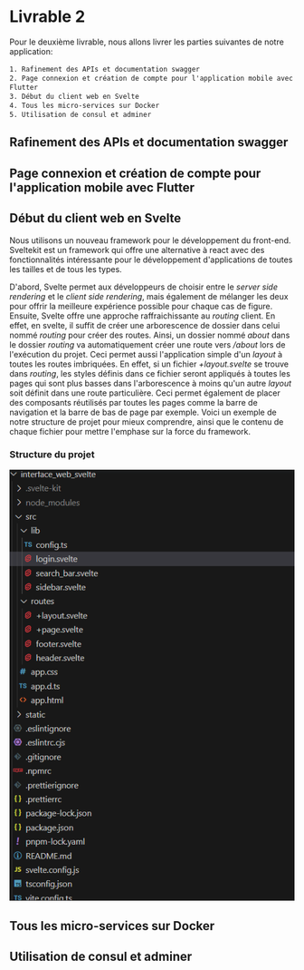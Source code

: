 # Livrable 2
Pour le deuxième livrable, nous allons livrer les parties suivantes de notre application:

    1. Rafinement des APIs et documentation swagger
    2. Page connexion et création de compte pour l'application mobile avec Flutter
    3. Début du client web en Svelte
    4. Tous les micro-services sur Docker
    5. Utilisation de consul et adminer

## Rafinement des APIs et documentation swagger

## Page connexion et création de compte pour l'application mobile avec Flutter

## Début du client web en Svelte
Nous utilisons un nouveau framework pour le développement du front-end. Sveltekit est un framework qui offre une alternative à react avec des fonctionnalités intéressante pour le développement d'applications de toutes les tailles et de tous les types.

D'abord, Svelte permet aux développeurs de choisir entre le *server side rendering* et le *client side rendering*, mais également de mélanger les deux pour offrir la meilleure expérience possible pour chaque cas de figure. Ensuite, Svelte offre une approche raffraichissante au *routing* client. En effet, en svelte, il suffit de créer une arborescence de dossier dans celui nommé *routing* pour créer des routes. Ainsi, un dossier nommé *about* dans le dossier *routing* va automatiquement créer une route vers */about* lors de l'exécution du projet. Ceci permet aussi l'application simple d'un *layout* à toutes les routes imbriquées. En effet, si un fichier *+layout.svelte* se trouve dans *routing*, les styles définis dans ce fichier seront appliqués à toutes les pages qui sont plus basses dans l'arborescence à moins qu'un autre *layout* soit définit dans une route particulière. Ceci permet également de placer des composants réutilisés par toutes les pages comme la barre de navigation et la barre de bas de page par exemple. Voici un exemple de notre structure de projet pour mieux comprendre, ainsi que le contenu de chaque fichier pour mettre l'emphase sur la force du framework.

### Structure du projet
![Structure du projet](./images/svelte-project-structure.png)

## Tous les micro-services sur Docker

## Utilisation de consul et adminer
